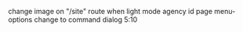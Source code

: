 change image on "/site" route when light mode
agency id page menu-options change to command dialog
5:10
